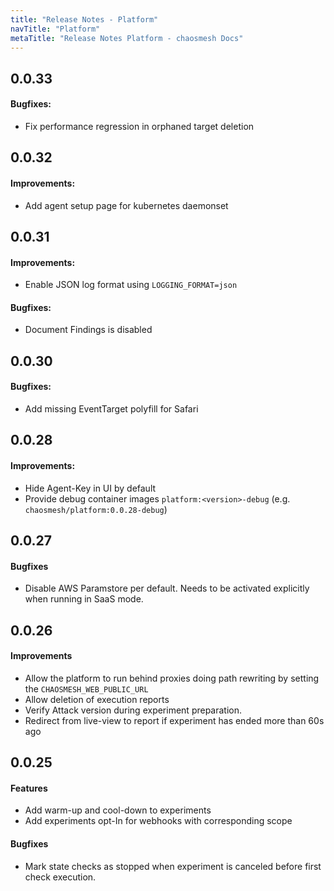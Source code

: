 ```yaml
---
title: "Release Notes - Platform"
navTitle: "Platform"
metaTitle: "Release Notes Platform - chaosmesh Docs"
---
```


## 0.0.33

#### Bugfixes:
 * Fix performance regression in orphaned target deletion

## 0.0.32

#### Improvements:
 * Add agent setup page for kubernetes daemonset

## 0.0.31

#### Improvements:
 * Enable JSON log format using `LOGGING_FORMAT=json`

#### Bugfixes:
 * Document Findings is disabled

## 0.0.30
#### Bugfixes:
 * Add missing EventTarget polyfill for Safari

## 0.0.28
#### Improvements:
 * Hide Agent-Key in UI by default
 * Provide debug container images `platform:<version>-debug` (e.g. `chaosmesh/platform:0.0.28-debug`)

## 0.0.27
#### Bugfixes
 * Disable AWS Paramstore per default. Needs to be activated explicitly when running in SaaS mode.

## 0.0.26
#### Improvements
 * Allow the platform to run behind proxies doing path rewriting by setting the `CHAOSMESH_WEB_PUBLIC_URL`
 * Allow deletion of execution reports
 * Verify Attack version during experiment preparation.
 * Redirect from live-view to report if experiment has ended more than 60s ago

## 0.0.25
#### Features
 * Add warm-up and cool-down to experiments
 * Add experiments opt-In for webhooks with corresponding scope
#### Bugfixes
 * Mark state checks as stopped when experiment is canceled before first check execution.
